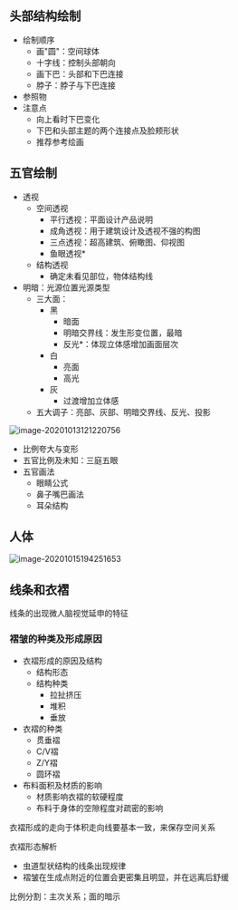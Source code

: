 ## 头部结构绘制

- 绘制顺序
  - 画"圆"：空间球体
  - 十字线：控制头部朝向
  - 画下巴：头部和下巴连接
  - 脖子：脖子与下巴连接
- 参照物
- 注意点
  - 向上看时下巴变化
  - 下巴和头部主题的两个连接点及脸颊形状
  - 推荐参考绘画



## 五官绘制

- 透视
  - 空间透视
    - 平行透视：平面设计产品说明
    - 成角透视：用于建筑设计及透视不强的构图
    - 三点透视：超高建筑、俯瞰图、仰视图
    - 鱼眼透视*
  - 结构透视
    - 确定未看见部位，物体结构线
- 明暗：光源位置光源类型
  - 三大面：
    - 黑
      - 暗面
      - 明暗交界线：发生形变位置，最暗
      - 反光*：体现立体感增加画面层次
    - 白
      - 亮面
      - 高光
    - 灰
      - 过渡增加立体感
  - 五大调子：亮部、灰部、明暗交界线、反光、投影














![image-20201013121220756](http://kodo.cyasylum.top/2021/01/08/225036b4017f3.png)















- 比例夸大与变形
- 五官比例及未知：三庭五眼
- 五官画法
  - 眼睛公式
  - 鼻子嘴巴画法
  - 耳朵结构



## 人体

![image-20201015194251653](http://kodo.cyasylum.top/2021/01/08/7a81d20548801.png)











## 线条和衣褶

线条的出现微人脑视觉延申的特征

### 褶皱的种类及形成原因

- 衣褶形成的原因及结构
  - 结构形态
  - 结构种类
    - 拉扯挤压
    - 堆积
    - 垂放
- 衣褶的种类
  - 贯垂褶
  - C/V褶
  - Z/Y褶
  - 圆环褶
- 布料面积及材质的影响
  - 材质影响衣褶的软硬程度
  - 布料于身体的空隙程度对疏密的影响

衣褶形成的走向于体积走向线要基本一致，来保存空间关系

衣褶形态解析
- 虫道型状结构的线条出现规律
- 褶皱在生成点附近的位置会更密集且明显，并在远离后舒缓

比例分割：主次关系；面的暗示


